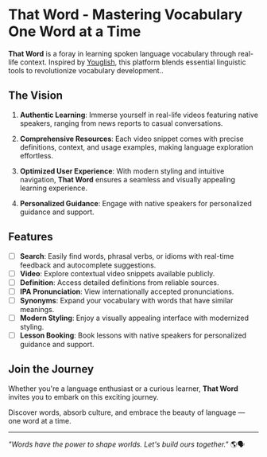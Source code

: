 # That Word - Mastering Vocabulary One Word at a Time

**That Word** is a foray in learning spoken language vocabulary through real-life context. Inspired by [Youglish](https://youglish.com), this platform blends essential linguistic tools to revolutionize vocabulary development..

## The Vision

1. **Authentic Learning**: Immerse yourself in real-life videos featuring native speakers, ranging from news reports to casual conversations.

2. **Comprehensive Resources**: Each video snippet comes with precise definitions, context, and usage examples, making language exploration effortless.

3. **Optimized User Experience**: With modern styling and intuitive navigation, **That Word** ensures a seamless and visually appealing learning experience.

4. **Personalized Guidance**: Engage with native speakers for personalized guidance and support.

## Features

- [ ] **Search**: Easily find words, phrasal verbs, or idioms with real-time feedback and autocomplete suggestions.
- [ ] **Video**: Explore contextual video snippets available publicly.
- [ ] **Definition**: Access detailed definitions from reliable sources.
- [ ] **IPA Pronunciation**: View internationally accepted pronunciations.
- [ ] **Synonyms**: Expand your vocabulary with words that have similar meanings.
- [ ] **Modern Styling**: Enjoy a visually appealing interface with modernized styling.
- [ ] **Lesson Booking**: Book lessons with native speakers for personalized guidance and support.

## Join the Journey

Whether you're a language enthusiast or a curious learner, **That Word** invites you to embark on this exciting journey.

Discover words, absorb culture, and embrace the beauty of language — one word at a time.

---
*"Words have the power to shape worlds. Let's build ours together."* 🌎🗣️

